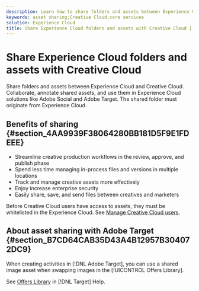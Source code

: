 ```yaml
---
description: Learn how to share folders and assets between Experience Cloud and Creative Cloud. 
keywords: asset sharing;Creative Cloud;core services
solution: Experience Cloud
title: Share Experience Cloud folders and assets with Creative Cloud | Adobe Experience Cloud
---
```


# Share Experience Cloud folders and assets with Creative Cloud

Share folders and assets between Experience Cloud and Creative Cloud. Collaborate, annotate shared assets, and use them in Experience Cloud solutions like Adobe Social and Adobe Target. The shared folder must originate from Experience Cloud.

## Benefits of sharing {#section_4AA9939F38064280BB181D5F9E1FDEEE}

* Streamline creative production workflows in the review, approve, and publish phase
* Spend less time managing in-process files and versions in multiple locations
* Track and manage creative assets more effectively
* Enjoy increase enterprise security
* Easily share, save, and send files between creatives and marketers

Before Creative Cloud users have access to assets, they must be whitelisted in the Experience Cloud. See [Manage Creative Cloud users](../experience-cloud-assets/t-admin-add-cc-user.md#task_F36D4F1D49B44F09A54F7371810D2752). 

## About asset sharing with Adobe Target {#section_B7CD64CAB35D43A4B12957B304072DC9}

When creating activities in [!DNL Adobe Target], you can use a shared image asset when swapping images in the [!UICONTROL Offers Library].

See [Offers Library](https://docs.adobe.com/help/en/target/using/experiences/offers/manage-content.html) in [!DNL Target] Help. 
